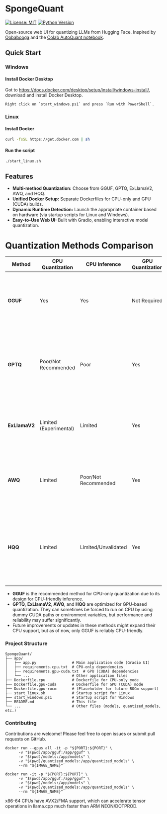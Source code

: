 # SpongeQuant

[![License: MIT](https://img.shields.io/badge/License-MIT-blue.svg)](LICENSE)
[![Python Version](https://img.shields.io/badge/Python-3.10%2B-blue.svg)](https://www.python.org)

Open-source web UI for quantizing LLMs from Hugging Face. Inspired by [Oobabooga](https://github.com/oobabooga/text-generation-webui) and the [Colab AutoQuant notebook](https://colab.research.google.com/drive/1b6nqC7UZVt8bx4MksX7s656GXPM-eWw4).  

## Quick Start

### Windows
#### Install Docker Desktop
Got to https://docs.docker.com/desktop/setup/install/windows-install/, download and install Docker Desktop.
```
Right click on `start_windows.ps1` and press `Run with PowerShell`.
```

### Linux
#### Install Docker
```bash
curl -fsSL https://get.docker.com | sh
```
#### Run the script
```bash
./start_linux.sh
```

## Features
- **Multi-method Quantization:** Choose from GGUF, GPTQ, ExLlamaV2, AWQ, and HQQ.
- **Unified Docker Setup:** Separate Dockerfiles for CPU-only and GPU (CUDA) builds.
- **Dynamic Runtime Detection:** Launch the appropriate container based on hardware (via startup scripts for Linux and Windows).
- **Easy-to-Use Web UI:** Built with Gradio, enabling interactive model quantization.

# Quantization Methods Comparison

| Method       | CPU Quantization       | CPU Inference         | GPU Quantization       | GPU Inference          | Tradeoffs / Notes                                                                                           |
|--------------|------------------------|-----------------------|------------------------|------------------------|-------------------------------------------------------------------------------------------------------------|
| **GGUF**     | Yes                    | Yes                   | Not Required           | Not Required           | Designed for efficient CPU inference via llama.cpp; optimized for low precision on CPUs.                      |
| **GPTQ**     | Poor/Not Recommended   | Poor                  | Yes                    | Yes                    | High compression & accuracy but built for CUDA; forcing CPU-only leads to very slow and unreliable processing.|
| **ExLlamaV2**| Limited (Experimental) | Limited               | Yes                    | Yes                    | Optimized for GPU; CPU fallback is possible but performance is suboptimal.                                  |
| **AWQ**      | Limited                | Poor/Not Recommended   | Yes                    | Yes                    | Relies on CUDA kernels for fast quantization; CPU-only execution is generally impractical.                    |
| **HQQ**      | Limited                | Limited/Unvalidated   | Yes                    | Yes                    | Designed primarily for GPU inference with specialized kernels; CPU usage is not widely validated and may be very slow. |
- **GGUF** is the recommended method for CPU-only quantization due to its design for CPU-friendly inference.
- **GPTQ**, **ExLlamaV2**, **AWQ**, and **HQQ** are optimized for GPU-based quantization. They can sometimes be forced to run on CPU by using dummy CUDA paths or environment variables, but performance and reliability may suffer significantly.
- Future improvements or updates in these methods might expand their CPU support, but as of now, only GGUF is reliably CPU-friendly.

### Project Structure
```
SpongeQuant/
├── app/
│   ├── app.py                # Main application code (Gradio UI)
│   ├── requirements.cpu.txt  # CPU-only dependencies
│   ├── requirements.gpu-cuda.txt  # GPU (CUDA) dependencies
│   └── ...                   # Other application files
├── Dockerfile.cpu            # Dockerfile for CPU-only mode
├── Dockerfile.gpu-cuda       # Dockerfile for GPU (CUDA) mode
├── Dockerfile.gpu-rocm       # (Placeholder for future ROCm support)
├── start_linux.sh            # Startup script for Linux
├── start_windows.ps1         # Startup script for Windows
├── README.md                 # This file
└── ...                       # Other files (models, quantized_models, etc.)
```

### Contributing
Contributions are welcome! Please feel free to open issues or submit pull requests on GitHub.


```
docker run --gpus all -it -p "${PORT}:${PORT}" \
      -v "$(pwd)/app/gguf:/app/gguf" \
      -v "$(pwd)/models:/app/models" \
      -v "$(pwd)/quantized_models:/app/quantized_models" \
      --rm "${IMAGE_NAME}"
```

```
docker run -it -p "${PORT}:${PORT}" \
      -v "$(pwd)/app/gguf:/app/gguf" \
      -v "$(pwd)/models:/app/models" \
      -v "$(pwd)/quantized_models:/app/quantized_models" \
      --rm "${IMAGE_NAME}"
```

x86-64 CPUs have AVX2/FMA support, which can accelerate tensor operations in llama.cpp much faster than ARM NEON/DOTPROD.
